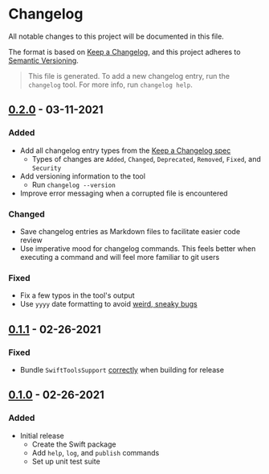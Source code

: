 # Changelog
All notable changes to this project will be documented in this file.

The format is based on [Keep a Changelog](https://keepachangelog.com/en/1.0.0/),
and this project adheres to [Semantic Versioning](https://semver.org/spec/v2.0.0.html).

> This file is generated. To add a new changelog entry, run the `changelog` tool. For more info, run `changelog help`.

<!--Latest Release-->
## [0.2.0] - 03-11-2021

### Added
- Add all changelog entry types from the [Keep a Changelog spec](https://keepachangelog.com/en/1.0.0/)
    - Types of changes are `Added`, `Changed`, `Deprecated`, `Removed`, `Fixed`, and `Security`
- Add versioning information to the tool
    - Run `changelog --version`
- Improve error messaging when a corrupted file is encountered

### Changed
- Save changelog entries as Markdown files to facilitate easier code review
- Use imperative mood for changelog commands. This feels better when executing a command and will feel more familiar to git users

### Fixed
- Fix a few typos in the tool's output
- Use `yyyy` date formatting to avoid [weird, sneaky bugs](https://stackoverflow.com/q/15133549/1181439)

## [0.1.1] - 02-26-2021

### Fixed
- Bundle `SwiftToolsSupport` [correctly](https://developer.apple.com/forums/thread/655937) when building for release

## [0.1.0] - 02-26-2021

### Added
- Initial release
    - Create the Swift package
    - Add `help`, `log`, and `publish` commands
    - Set up unit test suite

[0.2.0]: https://github.com/pg8wood/changelog-generator/compare/0.1.1...0.2.0
[0.1.1]: https://github.com/pg8wood/changelog-generator/compare/0.1.0...0.1.1
[0.1.0]: https://github.com/pg8wood/changelog-generator/releases/tag/0.1.0
